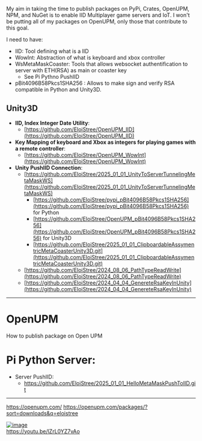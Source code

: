 

My aim in taking the time to publish packages on PyPi, Crates, OpenUPM, NPM, and NuGet is to enable IID Multiplayer game servers and IoT. I won't be putting all of my packages on OpenUPM, only those that contribute to this goal.

I need to have:
- IID: Tool defining what is a IID
- WowInt: Abstraction of what is keyboard and xbox controller
- WsMetaMaskCoaster: Tools that allows websocket authentification to server with ETH(RSA) as main or coaster key
  - See Pi Pythno PushIID 
- pBit4096B58Pkcs1SHA256 : Allows to make sign and verify RSA compatible in Python and Unity3D.


## Unity3D
- **IID, Index Integer Date Utility**:
  - [https://github.com/EloiStree/OpenUPM_IID](https://github.com/EloiStree/OpenUPM_IID)
- **Key Mapping of keyboard and Xbox as integers for playing games with a remote controller**:
  - [https://github.com/EloiStree/OpenUPM_WowInt](https://github.com/EloiStree/OpenUPM_WowInt)
- **Unity PushIID Connection**:
  - [https://github.com/EloiStree/2025_01_01_UnityToServerTunnelingMetaMaskWS](https://github.com/EloiStree/2025_01_01_UnityToServerTunnelingMetaMaskWS)
    - [https://github.com/EloiStree/pypi_pBit4096B58Pkcs1SHA256](https://github.com/EloiStree/pypi_pBit4096B58Pkcs1SHA256) for Python
    - [https://github.com/EloiStree/OpenUPM_pBit4096B58Pkcs1SHA256](https://github.com/EloiStree/OpenUPM_pBit4096B58Pkcs1SHA256) for Unity3D
    - [https://github.com/EloiStree/2025_01_01_ClipboardableAssymentricMetaCoasterUnity3D.git](https://github.com/EloiStree/2025_01_01_ClipboardableAssymentricMetaCoasterUnity3D.git)
  - [https://github.com/EloiStree/2024_08_06_PathTypeReadWrite](https://github.com/EloiStree/2024_08_06_PathTypeReadWrite)
  - [https://github.com/EloiStree/2024_04_04_GenereteRsaKeyInUnity](https://github.com/EloiStree/2024_04_04_GenereteRsaKeyInUnity)

 -----------
 
# OpenUPM
How to publish package on Open UPM

# Pi Python Server: 
- Server PushIID:
  - https://github.com/EloiStree/2025_01_01_HelloMetaMaskPushToIID.git
---------------- 

https://openupm.com/
https://openupm.com/packages/?sort=downloads&q=eloistree

[![image](https://github.com/user-attachments/assets/88ac53de-d863-475b-9532-3b850c762d69)](https://youtu.be/lZrL0YZ7vAo)   
https://youtu.be/lZrL0YZ7vAo  
